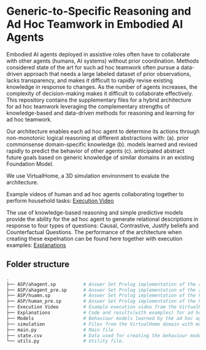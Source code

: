 # Generic-to-Specific Reasoning and Ad Hoc Teamwork in Embodied AI Agents

Embodied AI agents deployed in assistive roles often have to collaborate with other agents (humans, AI systems) without prior coordination. Methods considered state of the art for such ad hoc teamwork often pursue a data-driven approach that needs a large labeled dataset of prior observations, lacks transparency, and makes it difficult to rapidly revise existing knowledge in response to changes. As the number of agents increases, the complexity of decision-making makes it difficult to collaborate effectively. This repository contains the supplementary files for a hybrid architecture for ad hoc teamwork leveraging the complementary strengths of knowledge-based and data-driven methods for reasoning and learning for ad hoc teamwork. 

Our architecture enables each ad hoc agent to determine its actions through non-monotonic logical reasoning at different abstractions with: 
(a). prior commonsense domain-specific knowledge
(b). models learned and revised rapidly to predict the behavior of other agents
(c). anticipated abstract future goals based on generic knowledge of similar domains in an existing Foundation Model. 

We use VirtualHome, a 3D simulation environment to evalute the architecture.

Example videos of human and ad hoc agents collaborating together to perform household tasks: [Execution Video](https://github.com/natsu-dragneel-ig/LLM_AHT/tree/main/Execution%20Video)

The use of knowledge-based reasoning and simple predictive models provide the ability for the ad hoc agent to generate relational descriptions in response to four types of questions: Causal, Contrastive, Justify beliefs and Counterfactual Questions. The performance of the architecture when creating these expelnation can be found here together with execution examples: [Explanations](https://github.com/natsu-dragneel-ig/LLM_AHT/tree/main/Explanations)

## Folder structure

```bash
.
├── ASP/ahagent.sp          # Answer Set Prolog implementation of the ad hoc agent after refinment.
├── ASP/ahagent_pre.sp      # Answer Set Prolog implementation of the ad hoc agent.
├── ASP/huamn.sp            # Answer Set Prolog implementation of the human after refinment.
├── ASP/human_pre.sp        # Answer Set Prolog implementation of the human.
├── Execution Video         # Example execution video from the VirtualHome domain where a human and ad hoc agents are collaborating to perform household tasks.
├── Explanations            # Code and results(with examples) for ad hoc agents providing explanations of its behaviour.
├── Models                  # Behaviour models learned by the ad hoc agent for other agents.
├── simulation              # Files from the VirtualHome domain with modification.
├── main.py                 # Main file
├── state.csv               # Data used for creating the behaviour model.
└── utils.py                # Utility file.
```
